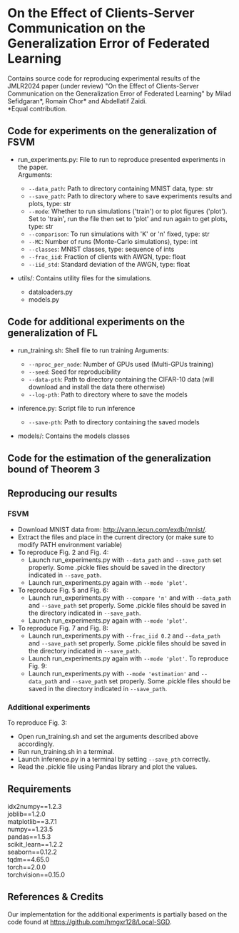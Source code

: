 # On the Effect of Clients-Server Communication on the Generalization Error of Federated Learning
Contains source code for reproducing experimental results of the JMLR2024 paper (under review) "On the Effect of Clients-Server Communication on the Generalization Error of Federated Learning" by Milad Sefidgaran*, Romain Chor* and Abdellatif Zaidi.  
*Equal contribution.

## Code for experiments on the generalization of FSVM 
- run_experiments.py: File to run to reproduce presented experiments in the paper.  
  Arguments:  
  - `--data_path`: Path to directory containing MNIST data, type: str  
  - `--save_path`: Path to directory where to save experiments results and plots, type: str  
  - `--mode`: Whether to run simulations ('train') or to plot figures ('plot'). Set to 'train', run the file then set to 'plot' and run again to get plots, type: str  
  - `--comparison`: To run simulations with 'K' or 'n' fixed, type: str  
  - `--MC`: Number of runs (Monte-Carlo simulations), type: int  
  - `--classes`: MNIST classes, type: sequence of ints  
  - `--frac_iid`: Fraction of clients with AWGN, type: float  
  - `--iid_std`: Standard deviation of the AWGN, type: float

- utils/: Contains utility files for the simulations.  
  - dataloaders.py
  - models.py

 
## Code for additional experiments on the generalization of FL 
- run_training.sh: Shell file to run training
  Arguments:
  - `--nproc_per_node`: Number of GPUs used (Multi-GPUs training)  
  - `--seed`: Seed for reproducibility  
  - `--data-pth`: Path to directory containing the CIFAR-10 data (will download and install the data there otherwise)  
  - `--log-pth`: Path to directory where to save the models

- inference.py: Script file to run inference  
  - `--save-pth`: Path to directory containing the saved models

- models/: Contains the models classes


## Code for the estimation of the generalization bound of Theorem 3


## Reproducing our results

### FSVM
- Download MNIST data from: http://yann.lecun.com/exdb/mnist/.
- Extract the files and place in the current directory (or make sure to modify PATH environment variable)
- To reproduce Fig. 2 and Fig. 4:
  - Launch run_experiments.py with `--data_path` and `--save_path` set properly. Some .pickle files should be saved in the 
   directory indicated in `--save_path`.
  - Launch run_experiments.py again with `--mode 'plot'`. 
- To reproduce Fig. 5 and Fig. 6:
  - Launch run_experiments.py with `--compare 'n'` and with `--data_path` and `--save_path` set properly. Some .pickle files should be saved in the 
   directory indicated in `--save_path`.
  - Launch run_experiments.py again with `--mode 'plot'`. 
- To reproduce Fig. 7 and Fig. 8:
  - Launch run_experiments.py with `--frac_iid 0.2` and `--data_path` and `--save_path` set properly. Some .pickle files should be saved in the 
   directory indicated in `--save_path`.
  - Launch run_experiments.py again with `--mode 'plot'`. 
 To reproduce Fig. 9:	
   - Launch run_experiments.py with `--mode 'estimation'` and `--data_path` and `--save_path` set properly. Some .pickle files should be saved in the 
     directory indicated in `--save_path`.

### Additional experiments
To reproduce Fig. 3:
  - Open run_training.sh and set the arguments described above accordingly. 
  - Run run_training.sh in a terminal.
  - Launch inference.py in a terminal by setting `--save_pth` correctly.
  - Read the .pickle file using Pandas library and plot the values.

## Requirements
idx2numpy==1.2.3  
joblib==1.2.0  
matplotlib==3.7.1  
numpy==1.23.5  
pandas==1.5.3  
scikit_learn==1.2.2  
seaborn==0.12.2  
tqdm==4.65.0  
torch==2.0.0  
torchvision==0.15.0


## References & Credits
Our implementation for the additional experiments is partially based on the code found at https://github.com/hmgxr128/Local-SGD.
